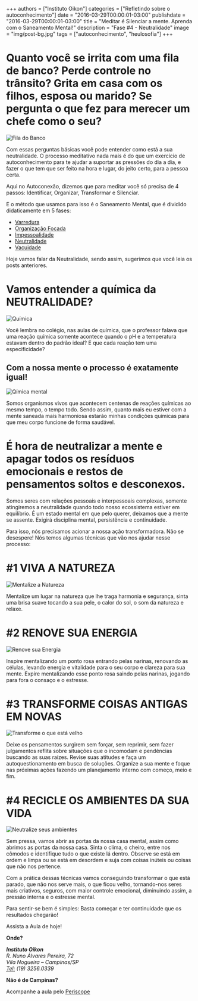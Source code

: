 +++
authors = ["Instituto Oikon"]
categories = ["Refletindo sobre o autoconhecimento"]
date = "2016-03-29T00:00:01-03:00"
publishdate = "2016-03-29T00:00:01-03:00"
title = "Meditar é Silenciar a mente. Aprenda com o Saneamento Mental!"
description = "Fase #4 - Neutralidade"
image = "img/post-bg.jpg"
tags = ["autoconhecimento", "heulosofia"]
+++


# Quanto você se irrita com uma fila de banco? Perde controle no trânsito? Grita em casa com os filhos, esposa ou marido? Se pergunta o que fez para merecer um chefe como o seu?

![Fila do Banco](https://s3-sa-east-1.amazonaws.com/blog.autoconexao.org.br/img/2016/03/neutralidade-fila-do-banco.jpg)

Com essas perguntas básicas você pode entender como está a sua neutralidade. O processo meditativo nada mais é do que um exercício de autoconhecimento para te ajudar a suportar as pressões do dia a dia, e fazer o que tem que ser feito na hora e lugar, do jeito certo, para a pessoa certa.

Aqui no Autoconexão, dizemos que para meditar você só precisa de 4 passos: Identificar, Organizar, Transformar e Silenciar.

E o método que usamos para isso é o Saneamento Mental, que é dividido didaticamente em 5 fases:

- [Varredura](http://blog.autoconexao.org.br/post/2016/03/meditar-o-saneamento-mental-varredura/)
- [Organização Focada](http://blog.autoconexao.org.br/post/2016/03/meditar-o-saneamento-metal-organizacao-focada/)
- [Impessoalidade](http://blog.autoconexao.org.br/post/2016/03/meditar-o-saneamento-metal-impessoalidade/)
- [Neutralidade](http://blog.autoconexao.org.br/post/2016/03/meditar-o-saneamento-mental-neutralidade/)
- [Vacuidade](http://blog.autoconexao.org.br/post/2016/03/meditar-o-saneamento-mental-vacuidade/)

Hoje vamos falar da Neutralidade, sendo assim, sugerimos que você leia os posts anteriores.


# Vamos entender a química da NEUTRALIDADE?
![Química](https://s3-sa-east-1.amazonaws.com/blog.autoconexao.org.br/img/2016/03/neutralidade-quimica.jpg)

Você lembra no colégio, nas aulas de química, que o professor falava que uma reação química somente acontece quando o pH e a temperatura estavam dentro do padrão ideal? E que cada reação tem uma especificidade?

## Com a nossa mente o processo é exatamente igual!
![Qímica mental](https://s3-sa-east-1.amazonaws.com/blog.autoconexao.org.br/img/2016/03/neutralidade-quimica-mental.jpg)

Somos organismos vivos que acontecem centenas de reações químicas ao mesmo tempo, o tempo todo. Sendo assim, quanto mais eu estiver com a mente saneada mais harmoniosa estarão minhas condições químicas para que meu corpo funcione de forma saudável.


# É hora de neutralizar a mente e apagar todos os resíduos emocionais e restos de pensamentos soltos e desconexos.
 

Somos seres com relações pessoais e interpessoais complexas, somente atingiremos a neutralidade quando todo nosso ecossistema estiver em equilíbrio. É um estado mental em que pelo querer, deixamos que a mente se assente. Exigirá disciplina mental, persistência e continuidade.

 
Para isso, nós precisamos acionar a nossa ação transformadora. Não se desespere! Nós temos algumas técnicas que vão nos ajudar nesse processo:

# #1 VIVA A NATUREZA
![Mentalize a Natureza](https://s3-sa-east-1.amazonaws.com/blog.autoconexao.org.br/img/2016/03/neutralidade-mentalizacao-natureza.jpg)

Mentalize um lugar na natureza que lhe traga harmonia e segurança, sinta uma brisa suave tocando a sua pele, o calor do sol, o som da natureza e relaxe.

# #2 RENOVE SUA ENERGIA
![Renove sua Energia](https://s3-sa-east-1.amazonaws.com/blog.autoconexao.org.br/img/2016/03/neutralidade-renovar-energia.jpg)

Inspire mentalizando um ponto rosa entrando pelas narinas, renovando as células, levando energia e vitalidade para o seu corpo e clareza para sua mente.
Expire mentalizando esse ponto rosa saindo pelas narinas, jogando para fora o consaço e o estresse.

# #3 TRANSFORME COISAS ANTIGAS EM NOVAS

![Transforme o que está velho](https://s3-sa-east-1.amazonaws.com/blog.autoconexao.org.br/img/2016/03/neutralidade-transformar-o-que-esta-velho-e-parado.jpg)

Deixe os pensamentos surgirem sem forçar, sem reprimir, sem fazer julgamentos reflita sobre situações que o incomodam e pendências buscando as suas raízes. Revise suas atitudes e faça um autoquestionamento em busca de soluções.
Organize a sua mente e foque nas próximas ações fazendo um planejamento interno com começo, meio e fim.


# #4 RECICLE OS AMBIENTES DA SUA VIDA

![Neutralize seus ambientes](https://s3-sa-east-1.amazonaws.com/blog.autoconexao.org.br/img/2016/03/neutralidade-higienizar-seu-posto-de-trabalho.jpg)

Sem pressa, vamos abrir as portas da nossa casa mental, assim como abrimos as portas da nossa casa. Sinta o clima, o cheiro, entre nos cômodos e identifique tudo o que existe lá dentro. Observe se está em ordem e limpa ou se está em desordem e suja com coisas inúteis ou coisas que não nos pertence.


Com a prática dessas técnicas vamos conseguindo transformar o que está parado, que não nos serve mais, o que ficou velho, tornando-nos seres mais criativos, seguros, com maior controle emocional, diminuindo assim, a pressão interna e o estresse mental.


Para sentir-se bem é simples: Basta começar e ter continuidade que os resultados chegarão!

Assista a Aula de hoje!

**Onde?**

<address>
  <strong>Instituto Oikon</strong><br>
  R. Nuno Álvares Pereira, 72<br>
  Vila Nogueira – Campinas/SP<br>
  <abbr title="Phone">Tel:</abbr> (19) 3256.0339
</address>


**Não é de Campinas?**

Acompanhe a aula pelo [Periscope][a41c6f3b]

  [a41c6f3b]: https://www.periscope.tv/ "Periscope"
